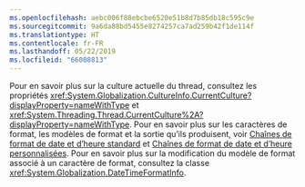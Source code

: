 ```yaml
---
ms.openlocfilehash: aebc006f88ebcbe6520e51b8d7b85db18c595c9e
ms.sourcegitcommit: 9a6da88bd5455e8274257ca7ad259b42f1de114f
ms.translationtype: HT
ms.contentlocale: fr-FR
ms.lasthandoff: 05/22/2019
ms.locfileid: "66008813"
---
```


Pour en savoir plus sur la culture actuelle du thread, consultez les propriétés <xref:System.Globalization.CultureInfo.CurrentCulture?displayProperty=nameWithType> et <xref:System.Threading.Thread.CurrentCulture%2A?displayProperty=nameWithType>. Pour en savoir plus sur les caractères de format, les modèles de format et la sortie qu’ils produisent, voir [Chaînes de format de date et d’heure standard](~/docs/standard/base-types/standard-date-and-time-format-strings.md) et [Chaînes de format de date et d’heure personnalisées](~/docs/standard/base-types/custom-date-and-time-format-strings.md). Pour en savoir plus sur la modification du modèle de format associé à un caractère de format, consultez la classe <xref:System.Globalization.DateTimeFormatInfo>.  
